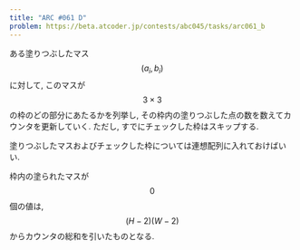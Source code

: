 ```yaml
---
title: "ARC #061 D"
problem: https://beta.atcoder.jp/contests/abc045/tasks/arc061_b
---
```

ある塗りつぶしたマス $$ (a_i, b_i) $$ に対して, このマスが $$ 3 \times 3 $$ の枠のどの部分にあたるかを列挙し, その枠内の塗りつぶした点の数を数えてカウンタを更新していく. ただし, すでにチェックした枠はスキップする.

塗りつぶしたマスおよびチェックした枠については連想配列に入れておけばいい.

枠内の塗られたマスが $$ 0 $$ 個の値は, $$ (H-2)(W-2) $$ からカウンタの総和を引いたものとなる.
